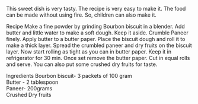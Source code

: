 This sweet dish is very tasty. The recipe is very easy to make it. The food can be made without using fire.
So, children can also make it. 

Recipe 
Make a fine powder by grinding Bourbon biscuit in a blender.
 Add butter and little water to make a soft dough. Keep it aside.
 Crumble Paneer finely.
 Apply butter to a butter paper.
 Place the biscuit dough and roll it to make a thick layer.
 Spread the crumbled paneer and dry fruits on the biscuit layer.
 Now start rolling as tight as you can in butter paper.
 Keep it in refrigerator for 30 min.
 Once set remove the butter paper.
 Cut in equal rolls and serve. 
 You can also put some crushed dry fruits for taste.


Ingredients
  Bourbon biscuit- 3 packets of 100 gram  
 Butter - 2 tablespoon  
 Paneer- 200grams  
 Crushed Dry fruits